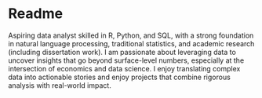 # Readme

Aspiring data analyst skilled in R, Python, and SQL, with a strong foundation in natural language processing, traditional statistics, and academic research (including dissertation work). I am passionate about leveraging data to uncover insights that go beyond surface-level numbers, especially at the intersection of economics and data science. I enjoy translating complex data into actionable stories and enjoy projects that combine rigorous analysis with real-world impact.

